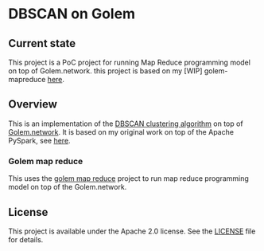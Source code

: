 # DBSCAN on Golem
## Current state
This project is a PoC project for running Map Reduce programming model on top of Golem.network. this project is based on my [WIP] golem-mapreduce [here](https://github.com/hhio618/golem-maprerduce).
## Overview

This is an implementation of the [DBSCAN clustering algorithm](http://en.wikipedia.org/wiki/DBSCAN) 
on top of [Golem.network](http://Golem.network/). It is based on my original work on top of the Apache PySpark, see [here](https://github.com/hhio618/dbscan-pysprak).
### Golem map reduce
This uses the [golem map reduce](https://github.com/hhio618/golem-maprerduce) project to run map reduce programming model on top of the Golem.network.

## License

This project is available under the Apache 2.0 license. 
See the [LICENSE](LICENSE) file for details.

